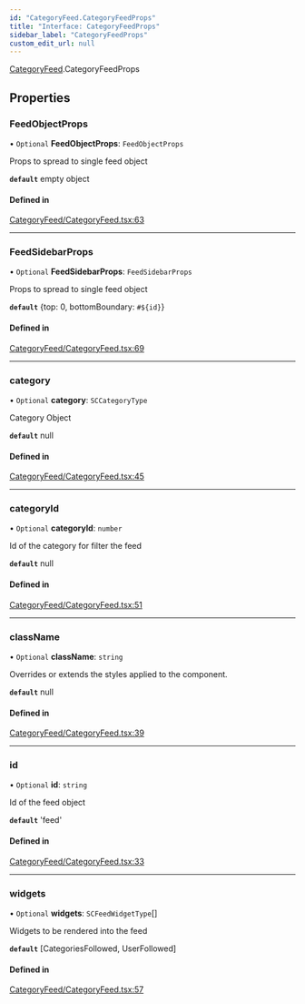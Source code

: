 ```yaml
---
id: "CategoryFeed.CategoryFeedProps"
title: "Interface: CategoryFeedProps"
sidebar_label: "CategoryFeedProps"
custom_edit_url: null
---
```


[CategoryFeed](../modules/CategoryFeed).CategoryFeedProps

## Properties

### FeedObjectProps

• `Optional` **FeedObjectProps**: `FeedObjectProps`

Props to spread to single feed object

**`default`** empty object

#### Defined in

[CategoryFeed/CategoryFeed.tsx:63](https://github.com/selfcommunity/community-ui/blob/7f26f69/packages/sc-templates/src/components/CategoryFeed/CategoryFeed.tsx#L63)

___

### FeedSidebarProps

• `Optional` **FeedSidebarProps**: `FeedSidebarProps`

Props to spread to single feed object

**`default`** {top: 0, bottomBoundary: `#${id}`}

#### Defined in

[CategoryFeed/CategoryFeed.tsx:69](https://github.com/selfcommunity/community-ui/blob/7f26f69/packages/sc-templates/src/components/CategoryFeed/CategoryFeed.tsx#L69)

___

### category

• `Optional` **category**: `SCCategoryType`

Category Object

**`default`** null

#### Defined in

[CategoryFeed/CategoryFeed.tsx:45](https://github.com/selfcommunity/community-ui/blob/7f26f69/packages/sc-templates/src/components/CategoryFeed/CategoryFeed.tsx#L45)

___

### categoryId

• `Optional` **categoryId**: `number`

Id of the category for filter the feed

**`default`** null

#### Defined in

[CategoryFeed/CategoryFeed.tsx:51](https://github.com/selfcommunity/community-ui/blob/7f26f69/packages/sc-templates/src/components/CategoryFeed/CategoryFeed.tsx#L51)

___

### className

• `Optional` **className**: `string`

Overrides or extends the styles applied to the component.

**`default`** null

#### Defined in

[CategoryFeed/CategoryFeed.tsx:39](https://github.com/selfcommunity/community-ui/blob/7f26f69/packages/sc-templates/src/components/CategoryFeed/CategoryFeed.tsx#L39)

___

### id

• `Optional` **id**: `string`

Id of the feed object

**`default`** 'feed'

#### Defined in

[CategoryFeed/CategoryFeed.tsx:33](https://github.com/selfcommunity/community-ui/blob/7f26f69/packages/sc-templates/src/components/CategoryFeed/CategoryFeed.tsx#L33)

___

### widgets

• `Optional` **widgets**: `SCFeedWidgetType`[]

Widgets to be rendered into the feed

**`default`** [CategoriesFollowed, UserFollowed]

#### Defined in

[CategoryFeed/CategoryFeed.tsx:57](https://github.com/selfcommunity/community-ui/blob/7f26f69/packages/sc-templates/src/components/CategoryFeed/CategoryFeed.tsx#L57)
